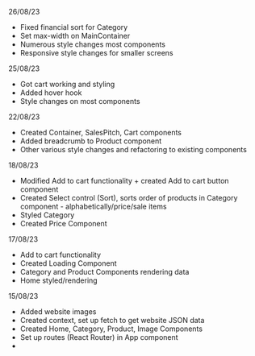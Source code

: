 26/08/23

- Fixed financial sort for Category
- Set max-width on MainContainer
- Numerous style changes most components
- Responsive style changes for smaller screens

25/08/23

- Got cart working and styling
- Added hover hook
- Style changes on most components

22/08/23

- Created Container, SalesPitch, Cart components
- Added breadcrumb to Product component
- Other various style changes and refactoring to existing components

18/08/23

- Modified Add to cart functionality + created Add to cart button component
- Created Select control (Sort), sorts order of products in Category component - alphabetically/price/sale items
- Styled Category
- Created Price Component

17/08/23

- Add to cart functionality
- Created Loading Component
- Category and Product Components rendering data
- Home styled/rendering

15/08/23

- Added website images
- Created context, set up fetch to get website JSON data
- Created Home, Category, Product, Image Components
- Set up routes (React Router) in App component
-

